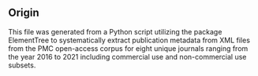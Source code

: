 ## Origin
This file was generated from a Python script utilizing the package ElementTree to systematically extract publication metadata from XML files from the PMC open-access corpus for eight unique journals ranging from the year 2016 to 2021 including commercial use and non-commercial use subsets.
